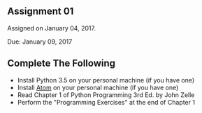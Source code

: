 ## Assignment 01
Assigned on January 04, 2017.

Due: January 09, 2017

## Complete The Following
* Install Python 3.5 on your personal machine (if you have one)
* Install [Atom](https://atom.io/) on your personal machine (if you have one)
* Read Chapter 1 of Python Programming 3rd Ed. by John Zelle
* Perform the "Programming Exercises" at the end of Chapter 1

